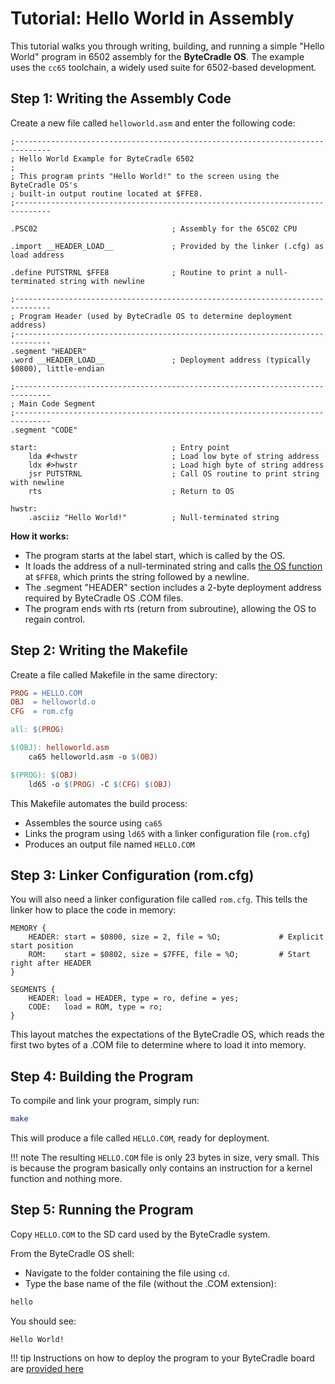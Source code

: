 # Tutorial: Hello World in Assembly

This tutorial walks you through writing, building, and running a simple "Hello
World" program in 6502 assembly for the **ByteCradle OS**. The example uses the
`cc65` toolchain, a widely used suite for 6502-based development.

## Step 1: Writing the Assembly Code

Create a new file called `helloworld.asm` and enter the following code:

```assembly
;------------------------------------------------------------------------------
; Hello World Example for ByteCradle 6502
;
; This program prints "Hello World!" to the screen using the ByteCradle OS's
; built-in output routine located at $FFE8.
;------------------------------------------------------------------------------

.PSC02                              ; Assembly for the 65C02 CPU

.import __HEADER_LOAD__             ; Provided by the linker (.cfg) as load address

.define PUTSTRNL $FFE8              ; Routine to print a null-terminated string with newline

;------------------------------------------------------------------------------
; Program Header (used by ByteCradle OS to determine deployment address)
;------------------------------------------------------------------------------
.segment "HEADER"
.word __HEADER_LOAD__               ; Deployment address (typically $0800), little-endian

;------------------------------------------------------------------------------
; Main Code Segment
;------------------------------------------------------------------------------
.segment "CODE"

start:                              ; Entry point
    lda #<hwstr                     ; Load low byte of string address
    ldx #>hwstr                     ; Load high byte of string address
    jsr PUTSTRNL                    ; Call OS routine to print string with newline
    rts                             ; Return to OS

hwstr:
    .asciiz "Hello World!"          ; Null-terminated string
```

**How it works:**

* The program starts at the label start, which is called by the OS.
* It loads the address of a null-terminated string and calls 
  [the OS function](../software/kernel-functions.md) at
  `$FFE8`, which prints the string followed by a newline.
* The .segment "HEADER" section includes a 2-byte deployment address required by
  ByteCradle OS .COM files.
* The program ends with rts (return from subroutine), allowing the OS to regain
  control.

## Step 2: Writing the Makefile

Create a file called Makefile in the same directory:

```makefile
PROG = HELLO.COM
OBJ  = helloworld.o
CFG  = rom.cfg

all: $(PROG)

$(OBJ): helloworld.asm
	ca65 helloworld.asm -o $(OBJ)

$(PROG): $(OBJ)
	ld65 -o $(PROG) -C $(CFG) $(OBJ)
```    

This Makefile automates the build process:

* Assembles the source using `ca65`
* Links the program using `ld65` with a linker configuration file (`rom.cfg`)
* Produces an output file named `HELLO.COM`

## Step 3: Linker Configuration (rom.cfg)

You will also need a linker configuration file called `rom.cfg`. This tells the
linker how to place the code in memory:

```
MEMORY {
    HEADER: start = $0800, size = 2, file = %O;             # Explicit start position
    ROM:    start = $0802, size = $7FFE, file = %O;         # Start right after HEADER
}

SEGMENTS {
    HEADER: load = HEADER, type = ro, define = yes;
    CODE:   load = ROM, type = ro;
}
```

This layout matches the expectations of the ByteCradle OS, which reads the first
two bytes of a .COM file to determine where to load it into memory.

## Step 4: Building the Program

To compile and link your program, simply run:

```bash
make
```

This will produce a file called `HELLO.COM`, ready for deployment.

!!! note
    The resulting `HELLO.COM` file is only 23 bytes in size, very small. This
    is because the program basically only contains an instruction for a kernel
    function and nothing more.

## Step 5: Running the Program

Copy `HELLO.COM` to the SD card used by the ByteCradle system.

From the ByteCradle OS shell:

* Navigate to the folder containing the file using `cd`.
* Type the base name of the file (without the .COM extension):

```bash
hello
```

You should see:

```
Hello World!
```

!!! tip
    Instructions on how to deploy the program to your ByteCradle board are
    [provided here](../software/building-programs.md/#bytecradle-os)